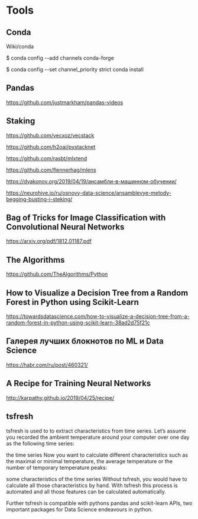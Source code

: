 # Tools

## Conda
Wiki/conda

$ conda config --add channels conda-forge

$ conda config --set channel_priority strict conda install

## Pandas

https://github.com/justmarkham/pandas-videos

## Staking

https://github.com/vecxoz/vecstack

https://github.com/h2oai/pystacknet

https://github.com/rasbt/mlxtend

https://github.com/flennerhag/mlens

https://dyakonov.org/2019/04/19/ансамбли-в-машинном-обучении/

https://neurohive.io/ru/osnovy-data-science/ansamblevye-metody-begging-busting-i-steking/

## Bag of Tricks for Image Classification with Convolutional Neural Networks

https://arxiv.org/pdf/1812.01187.pdf

## The Algorithms

https://github.com/TheAlgorithms/Python

## How to Visualize a Decision Tree from a Random Forest in Python using Scikit-Learn

https://towardsdatascience.com/how-to-visualize-a-decision-tree-from-a-random-forest-in-python-using-scikit-learn-38ad2d75f21c

## Галерея лучших блокнотов по ML и Data Science

https://habr.com/ru/post/460321/

## A Recipe for Training Neural Networks

http://karpathy.github.io/2019/04/25/recipe/

## tsfresh

tsfresh is used to to extract characteristics from time series. Let’s assume you recorded the ambient temperature around your computer over one day as the following time series:

the time series
Now you want to calculate different characteristics such as the maximal or minimal temperature, the average temperature or the number of temporary temperature peaks:

some characteristics of the time series
Without tsfresh, you would have to calculate all those characteristics by hand. With tsfresh this process is automated and all those features can be calculated automatically.

Further tsfresh is compatible with pythons pandas and scikit-learn APIs, two important packages for Data Science endeavours in python.
